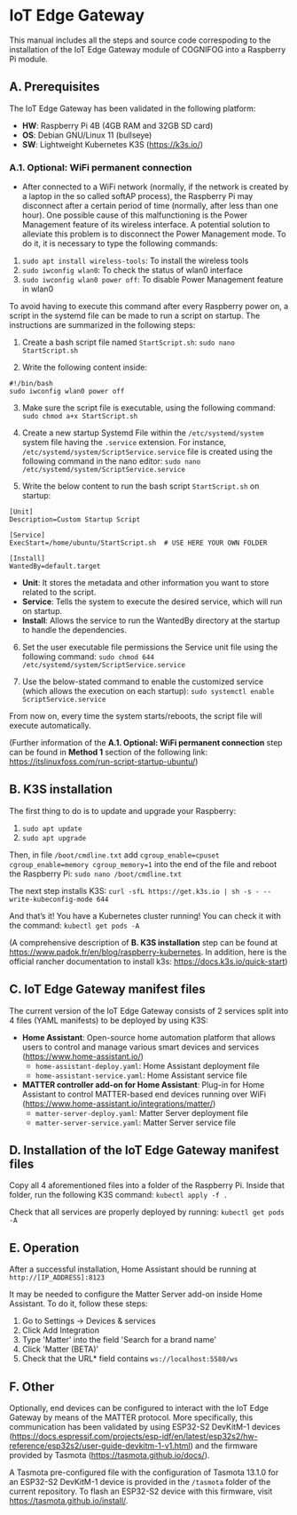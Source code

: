 # IoT Edge Gateway
This manual includes all the steps and source code correspoding to the installation of the IoT Edge Gateway module of COGNIFOG into a Raspberry Pi module.

## A. Prerequisites
The IoT Edge Gateway has been validated in the following platform:
- **HW**: Raspberry Pi 4B (4GB RAM and 32GB SD card)
- **OS**: Debian GNU/Linux 11 (bullseye)
- **SW**: Lightweight Kubernetes K3S (https://k3s.io/)

### A.1. Optional: WiFi permanent connection
- After connected to a WiFi network (normally, if the network is created by a laptop in the so called softAP process), the Raspberry Pi may disconnect after a certain period of time (normally, after less than one hour). One possible cause of this malfunctioning is the Power Management feature of its wireless interface. A potential solution to alleviate this problem is to disconnect the Power Management mode. To do it, it is necessary to type the following commands:
1. `sudo apt install wireless-tools`: To install the wireless tools
2. `sudo iwconfig wlan0`: To check the status of wlan0 interface
3. `sudo iwconfig wlan0 power off`: To disable Power Management feature in wlan0

To avoid having to execute this command after every Raspberry power on, a script in the systemd file can be made to run a script on startup. The instructions are summarized in the following steps:
1.	Create a bash script file named `StartScript.sh`: 
`sudo nano StartScript.sh`

2.	Write the following content inside:
```
#!/bin/bash
sudo iwconfig wlan0 power off
```

3.	Make sure the script file is executable, using the following command: 
`sudo chmod a+x StartScript.sh`
	
4.	Create a new startup Systemd File within the `/etc/systemd/system` system file having the `.service` extension. For instance, `/etc/systemd/system/ScriptService.service` file is created using the following command in the nano editor:
`sudo nano /etc/systemd/system/ScriptService.service`

5.	Write the below content to run the bash script `StartScript.sh` on startup:
```
[Unit]
Description=Custom Startup Script
 
[Service]
ExecStart=/home/ubuntu/StartScript.sh  # USE HERE YOUR OWN FOLDER
 
[Install]
WantedBy=default.target
```

- **Unit**: It stores the metadata and other information you want to store related to the script.
- **Service**: Tells the system to execute the desired service, which will run on startup.
- **Install**: Allows the service to run the WantedBy directory at the startup to handle the dependencies.

6.	Set the user executable file permissions the Service unit file using the following command:
`sudo chmod 644 /etc/systemd/system/ScriptService.service`

7.	Use the below-stated command to enable the customized service (which allows the execution on each startup):
`sudo systemctl enable ScriptService.service`

From now on, every time the system starts/reboots, the script file will execute automatically.

(Further information of the **A.1. Optional: WiFi permanent connection** step can be found in **Method 1** section of the following link: https://itslinuxfoss.com/run-script-startup-ubuntu/)

## B. K3S installation
The first thing to do is to update and upgrade your Raspberry:
1. `sudo apt update`
2. `sudo apt upgrade`

Then, in file `/boot/cmdline.txt` add `cgroup_enable=cpuset cgroup_enable=memory cgroup_memory=1` into the end of the file and reboot the Raspberry Pi:
`sudo nano /boot/cmdline.txt`

The next step installs K3S:
`curl -sfL https://get.k3s.io | sh -s - --write-kubeconfig-mode 644`

And that’s it! You have a Kubernetes cluster running! You can check it with the command:
`kubectl get pods -A`

(A comprehensive description of **B. K3S installation** step can be found at https://www.padok.fr/en/blog/raspberry-kubernetes. In addition, here is the official rancher documentation to install k3s: https://docs.k3s.io/quick-start)

## C. IoT Edge Gateway manifest files
The current version of the IoT Edge Gateway consists of 2 services split into 4 files (YAML manifests) to be deployed by using K3S:
- **Home Assistant**: Open-source home automation platform that allows users to control and manage various smart devices and services (https://www.home-assistant.io/)
  - `home-assistant-deploy.yaml`: Home Assistant deployment file
  - `home-assistant-service.yaml`: Home Assistant service file
- **MATTER controller add-on for Home Assistant**: Plug-in for Home Assistant to control MATTER-based end devices running over WiFi (https://www.home-assistant.io/integrations/matter/)
  - `matter-server-deploy.yaml`: Matter Server deployment file
  - `matter-server-service.yaml`: Matter Server service file

## D. Installation of the IoT Edge Gateway manifest files
Copy all 4 aforementioned files into a folder of the Raspberry Pi. Inside that folder, run the following K3S command:
`kubectl apply -f .`

Check that all services are properly deployed by running:
`kubectl get pods -A`

## E. Operation
After a successful installation, Home Assistant should be running at `http://[IP_ADDRESS]:8123` 

It may be needed to configure the Matter Server add-on inside Home Assistant. To do it, follow these steps:
1. Go to Settings -> Devices & services
2. Click Add Integration
3. Type 'Matter' into the field 'Search for a brand name'
4. Click 'Matter (BETA)'
5. Check that the URL* field contains `ws://localhost:5580/ws`

## F. Other
Optionally, end devices can be configured to interact with the IoT Edge Gateway by means of the MATTER protocol. More specifically, this communication has been validated by using ESP32-S2 DevKitM-1 devices (https://docs.espressif.com/projects/esp-idf/en/latest/esp32s2/hw-reference/esp32s2/user-guide-devkitm-1-v1.html) and the firmware provided by Tasmota (https://tasmota.github.io/docs/).

A Tasmota pre-configured file with the configuration of Tasmota 13.1.0 for an ESP32-S2 DevKitM-1 device is provided in the `/tasmota` folder of the current repository. To flash an ESP32-S2 device with this firmware, visit https://tasmota.github.io/install/.